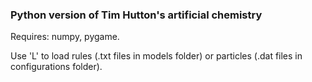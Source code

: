 ### Python version of Tim Hutton's artificial chemistry ###

Requires: numpy, pygame.

Use 'L' to load rules (.txt files in models folder) or particles (.dat files in configurations folder).
